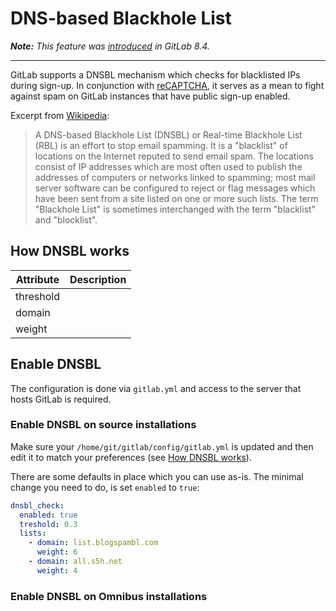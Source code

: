 # DNS-based Blackhole List

_**Note:** This feature was [introduced][ce-2455] in GitLab 8.4._

---

GitLab supports a DNSBL mechanism which checks for blacklisted IPs during
sign-up. In conjunction with [reCAPTCHA](../integration/recaptcha.md), it
serves as a mean to fight against spam on GitLab instances that have public
sign-up enabled.

Excerpt from [Wikipedia][wiki-dnsbl]:

> A DNS-based Blackhole List (DNSBL) or Real-time Blackhole List (RBL) is an
> effort to stop email spamming. It is a "blacklist" of locations on the
> Internet reputed to send email spam. The locations consist of IP addresses
> which are most often used to publish the addresses of computers or networks
> linked to spamming; most mail server software can be configured to reject or
> flag messages which have been sent from a site listed on one or more such
> lists. The term "Blackhole List" is sometimes interchanged with the term
> "blacklist" and "blocklist".

## How DNSBL works

| Attribute | Description |
| --------- | ----------- |
| threshold | |
| domain    | |
| weight    | |

## Enable DNSBL

The configuration is done via `gitlab.yml` and access to the server that hosts
GitLab is required.

### Enable DNSBL on source installations

Make sure your `/home/git/gitlab/config/gitlab.yml` is updated and then edit it
to match your preferences (see [How DNSBL works](#how-dnsbl-works)).

There are some defaults in place which you can use as-is. The minimal change
you need to do, is set `enabled` to `true`:

```yaml
dnsbl_check:
  enabled: true
  treshold: 0.3
  lists:
    - domain: list.blogspambl.com
      weight: 6
    - domain: all.s5h.net
      weight: 4
```

### Enable DNSBL on Omnibus installations


[ce-2455]: https://gitlab.com/gitlab-org/gitlab-ce/merge_requests/2455
[wiki-dnsbl]: https://en.wikipedia.org/wiki/DNSBL "Wikipedia on DNS-based Blackhole Lists"
